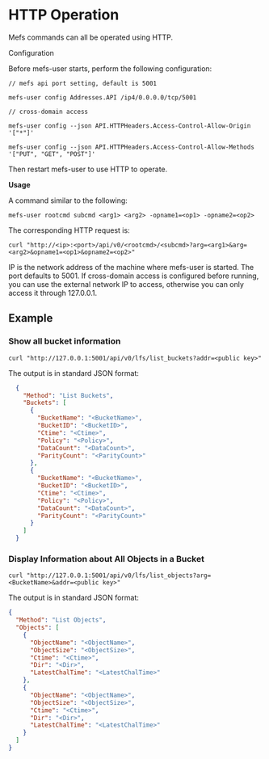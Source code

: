 # HTTP Operation

Mefs commands can all be operated using HTTP.

Configuration

Before mefs-user starts, perform the following configuration:

```shell
// mefs api port setting, default is 5001

mefs-user config Addresses.API /ip4/0.0.0.0/tcp/5001

// cross-domain access

mefs-user config --json API.HTTPHeaders.Access-Control-Allow-Origin '["*"]'

mefs-user config --json API.HTTPHeaders.Access-Control-Allow-Methods '["PUT", "GET", "POST"]'
```

Then restart mefs-user to use HTTP to operate.

**Usage**

A command similar to the following:

```shell
mefs-user rootcmd subcmd <arg1> <arg2> -opname1=<op1> -opname2=<op2>
```

The corresponding HTTP request is:

```shell
curl "http://<ip>:<port>/api/v0/<rootcmd>/<subcmd>?arg=<arg1>&arg=<arg2>&opname1=<op1>&opname2=<op2>"
```

IP is the network address of the machine where mefs-user is started. The port defaults to 5001. If cross-domain access is configured before running, you can use the external network IP to access, otherwise you can only access it through 127.0.0.1.

## Example

### Show all bucket information

```shell
curl "http://127.0.0.1:5001/api/v0/lfs/list_buckets?addr=<public key>"
```

The output is in standard JSON format:

```json
  {
    "Method": "List Buckets",
    "Buckets": [
      {
        "BucketName": "<BucketName>",
        "BucketID": "<BucketID>",
        "Ctime": "<Ctime>",
        "Policy": "<Policy>",
        "DataCount": "<DataCount>",
        "ParityCount": "<ParityCount>"
      },
      {
        "BucketName": "<BucketName>",
        "BucketID": "<BucketID>",
        "Ctime": "<Ctime>",
        "Policy": "<Policy>",
        "DataCount": "<DataCount>",
        "ParityCount": "<ParityCount>"
      }
    ]
  }
```

### Display Information about All Objects in a Bucket

```shell
curl "http://127.0.0.1:5001/api/v0/lfs/list_objects?arg=<BucketName>&addr=<public key>"
```

The output is in standard JSON format:

```json
{
  "Method": "List Objects",
  "Objects": [
    {
      "ObjectName": "<ObjectName>",
      "ObjectSize": "<ObjectSize>",
      "Ctime": "<Ctime>",
      "Dir": "<Dir>",
      "LatestChalTime": "<LatestChalTime>"
    },
    {
      "ObjectName": "<ObjectName>",
      "ObjectSize": "<ObjectSize>",
      "Ctime": "<Ctime>",
      "Dir": "<Dir>",
      "LatestChalTime": "<LatestChalTime>"
    }
  ]
}
```

